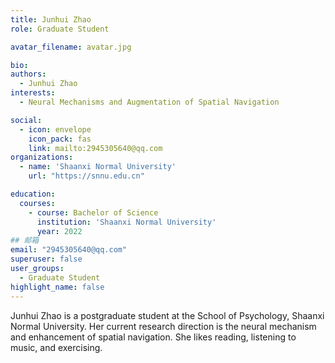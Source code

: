 ```yaml
---
title: Junhui Zhao
role: Graduate Student

avatar_filename: avatar.jpg

bio: 
authors:
  - Junhui Zhao
interests:
  - Neural Mechanisms and Augmentation of Spatial Navigation

social:
  - icon: envelope
    icon_pack: fas
    link: mailto:2945305640@qq.com
organizations:
  - name: 'Shaanxi Normal University'
    url: "https://snnu.edu.cn"

education:
  courses:
    - course: Bachelor of Science
      institution: 'Shaanxi Normal University'
      year: 2022
## 邮箱
email: "2945305640@qq.com"
superuser: false
user_groups:
  - Graduate Student
highlight_name: false
---
```

Junhui Zhao is a postgraduate student at the School of Psychology, Shaanxi Normal University. Her current research direction is the neural mechanism and enhancement of spatial navigation. She likes reading, listening to music, and exercising.
